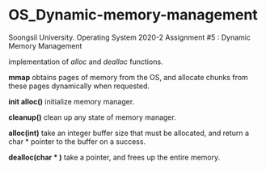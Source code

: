 # OS_Dynamic-memory-management
Soongsil University. Operating System 2020-2 Assignment #5 : Dynamic Memory Management

 implementation of _alloc_ and _dealloc_ functions.
 
**mmap** obtains pages of memory from the OS, and allocate chunks from these pages dynamically when requested.

**init alloc()** initialize memory manager.

**cleanup()** clean up any state of memory manager.

**alloc(int)** take an integer buffer size that must be allocated, and return a char * pointer to the buffer on a success.

**dealloc(char * )** take a pointer, and frees up the entire memory.

